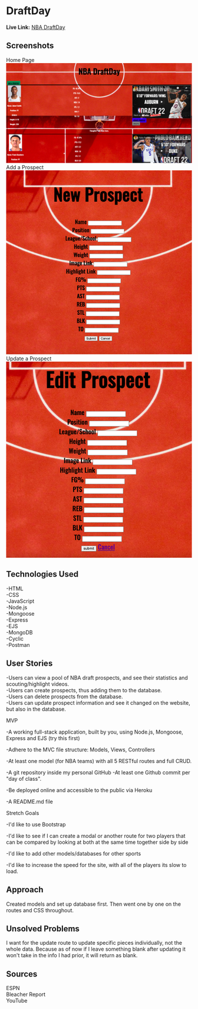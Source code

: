 # DraftDay

**Live Link:** [NBA DraftDay](https://draftday.cyclic.app/)

## Screenshots
Home Page<br>
![Home](public/assets/homescreen.png)<br>
Add a Prospect<br>
![Add a Prospect](public/assets/newscreen.png)<br>
Update a Prospect<br>
![Update a Prospect](public/assets/editscreen.png)


## Technologies Used
-HTML<br>
-CSS<br>
-JavaScript<br>
-Node.js<br>
-Mongoose<br>
-Express<br>
-EJS<br>
-MongoDB<br>
-Cyclic<br>
-Postman<br>

## User Stories

-Users can view a pool of NBA draft prospects, and see their statistics and scouting/highlight videos.<br>
-Users can create prospects, thus adding them to the database.<br>
-Users can delete prospects from the database.<br>
-Users can update prospect information and see it changed on the website, but also in the database.<br>

MVP<br>

-A working full-stack application, built by you, using Node.js, Mongoose, Express and EJS (try this first)<br>

-Adhere to the MVC file structure: Models, Views, Controllers<br>

-At least one model (for NBA teams) with all 5 RESTful routes and full CRUD.<br>

-A git repository inside my personal GitHub
-At least one Github commit per "day of class".<br>

-Be deployed online and accessible to the public via Heroku<br>

-A README.md file

Stretch Goals<br>

-I'd like to use Bootstrap<br>

-I'd like to see if I can create a modal or another route for two players that can be compared by looking at both at the same time together side by side<br>

-I'd like to add other models/databases for other sports<br>

-I'd like to increase the speed for the site, with all of the players its slow to load.<br>


## Approach
Created models and set up database first. Then went one by one on the routes and CSS throughout.

## Unsolved Problems
I want for the update route to update specific pieces individually, not the whole data. Because as of now if I leave something blank after updating it won't take in the info I had prior, it will return as blank.

## Sources
ESPN<br>
Bleacher Report<br>
YouTube
